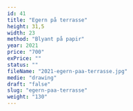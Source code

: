 ```yaml
---
id: 41
title: "Egern på terrasse"
height: 31,5
width: 23
method: "Blyant på papir"
year: 2021
price: "700"
exPrice: ""
status: ""
fileName: "2021-egern-paa-terrasse.jpg"
medie: "drawing"
draft: "false"
slug: "egern-paa-terrasse"
weight: "130"
---
```

